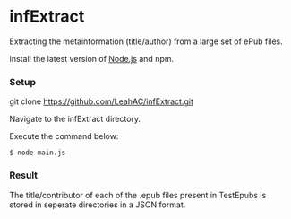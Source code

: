 # infExtract
Extracting the metainformation (title/author) from a large set of ePub files.

Install the latest version of [Node.js](https://nodejs.org/en/) and npm.
### Setup
git clone https://github.com/LeahAC/infExtract.git

Navigate to the infExtract directory.

Execute the command below:

```
$ node main.js
```
### Result

The title/contributor of each of the .epub files present in TestEpubs is stored in seperate directories in a JSON format.

